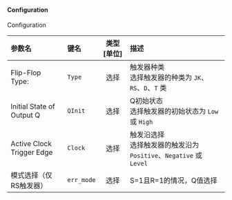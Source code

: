 <!--
DO NOT EDIT THIS FILE DIRECTLY.
This file is generated by tools/comp-docs.js.
All changes will be overwritten by regeneration.
-->

<slot class="model-parameters">

#### Configuration

Configuration

| 参数名 | 键名 | 类型 [单位] | 描述 |
|:------ |:---- |:-----------:|:---- |
| Flip\-Flop Type: | `Type` | 选择 | 触发器种类<br>选择触发器的种类为 `JK`、`RS`、`D`、`T` 类 |
| Initial State of Output Q | `QInit` | 选择 | Q初始状态<br> 选择触发器的初始状态为 `Low` 或 `High` |
| Active Clock Trigger Edge | `Clock` | 选择 | 触发沿选择<br> 选择触发器的触发沿为 `Positive`、`Negative` 或 `Level ` |
| 模式选择（仅RS触发器） | `err_mode` | 选择 | S=1且R=1的情况，Q值选择 |


</slot>
